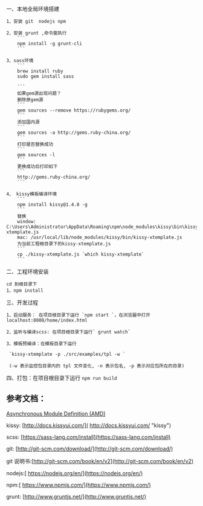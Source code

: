 一、本地全局环境搭建

	1、安装 git  nodejs npm		
		
	2、安装 grunt ,命令窗执行
		```
		npm install -g grunt-cli
		```

	3、sass环境
		```
		brew install ruby
		sudo gem install sass

		```
		如果gem源出现问题？  
		删除原gem源
		```
		gem sources --remove https://rubygems.org/
		```
		添加国内源
		```
		gem sources -a http://gems.ruby-china.org/
		```
		打印是否替换成功
		```
		gem sources -l
		```
		更换成功后打印如下
		```
		http://gems.ruby-china.org/
		```
	
	4、 kissy模板编译环境
		```
		npm install kissy@1.4.8 -g
		```
		替换
		window: C:\Users\Administrator\AppData\Roaming\npm\node_modules\kissy\bin\kissy-xtemplate.js
		mac: /usr/local/lib/node_modules/kissy/bin/kissy-xtemplate.js
		为当前工程根目录下的kissy-xtemplate.js
		```
		cp ./kissy-xtemplate.js `which kissy-xtemplate`
		```
		 
	

二、工程环境安装

	cd 到根目录下
	1、npm install
	
	

三、开发过程

	1、启动服务： 在项目根目录下运行 `npm start `，在浏览器中打开localhost:8008/home/index.html
	
	2、监听与编译scss: 在项目根目录下运行` grunt watch`
	
	3、模板预编译：在模板目录下运行
	
	 `kissy-xtemplate -p ./src/examples/tpl -w `
	
	 (-w 表示监控包目录内的 tpl 文件变化, -n 表示包名, -p 表示对应包所在的目录)
	 
四、打包：在项目根目录下运行 `npm run build`



## 参考文档：

[Asynchronous Module Definition (AMD)](https://github.com/amdjs/amdjs-api/blob/master/AMD.md)

kissy: [http://docs.kissyui.com/]( http://docs.kissyui.com/ "kissy")

scss: [https://sass-lang.com/install](https://sass-lang.com/install)

git: [http://git-scm.com/download/](http://git-scm.com/download/)

git 说明书:[http://git-scm.com/book/en/v2](http://git-scm.com/book/en/v2)

nodejs:[ https://nodejs.org/en/](https://nodejs.org/en/)

npm:[ https://www.npmjs.com/](https://www.npmjs.com/)

grunt: [http://www.gruntjs.net/](http://www.gruntjs.net/)
